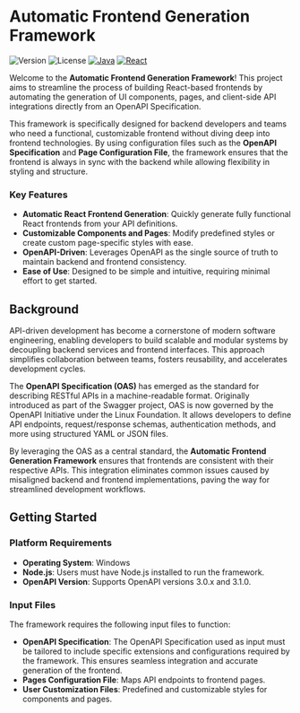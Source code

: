 # Automatic Frontend Generation Framework

![Version](https://img.shields.io/badge/version-1.0-blue)
![License](https://img.shields.io/badge/license-MIT-green)
[![Java](https://img.shields.io/badge/Java-17-brightgreen)](https://www.oracle.com/java/technologies/javase-downloads.html)
[![React](https://img.shields.io/badge/React-18.3.1-blue)](https://reactjs.org/)

Welcome to the **Automatic Frontend Generation Framework**! This project aims to streamline the process of building React-based frontends by automating the generation of UI components, pages, and client-side API integrations directly from an OpenAPI Specification.

This framework is specifically designed for backend developers and teams who need a functional, customizable frontend without diving deep into frontend technologies. By using configuration files such as the **OpenAPI Specification** and **Page Configuration File**, the framework ensures that the frontend is always in sync with the backend while allowing flexibility in styling and structure.

### Key Features
- **Automatic React Frontend Generation**: Quickly generate fully functional React frontends from your API definitions.
- **Customizable Components and Pages**: Modify predefined styles or create custom page-specific styles with ease.
- **OpenAPI-Driven**: Leverages OpenAPI as the single source of truth to maintain backend and frontend consistency.
- **Ease of Use**: Designed to be simple and intuitive, requiring minimal effort to get started.

## Background

API-driven development has become a cornerstone of modern software engineering, enabling developers to build scalable and modular systems by decoupling backend services and frontend interfaces. This approach simplifies collaboration between teams, fosters reusability, and accelerates development cycles.

The **OpenAPI Specification (OAS)** has emerged as the standard for describing RESTful APIs in a machine-readable format. Originally introduced as part of the Swagger project, OAS is now governed by the OpenAPI Initiative under the Linux Foundation. It allows developers to define API endpoints, request/response schemas, authentication methods, and more using structured YAML or JSON files.

By leveraging the OAS as a central standard, the **Automatic Frontend Generation Framework** ensures that frontends are consistent with their respective APIs. This integration eliminates common issues caused by misaligned backend and frontend implementations, paving the way for streamlined development workflows.


## Getting Started

### Platform Requirements
- **Operating System**: Windows
- **Node.js**: Users must have Node.js installed to run the framework.
- **OpenAPI Version**: Supports OpenAPI versions 3.0.x and 3.1.0.

### Input Files
The framework requires the following input files to function:
- **OpenAPI Specification**: The OpenAPI Specification used as input must be tailored to include specific extensions and configurations required by the framework. This ensures seamless integration and accurate generation of the frontend.
- **Pages Configuration File**: Maps API endpoints to frontend pages.
- **User Customization Files**: Predefined and customizable styles for components and pages.
